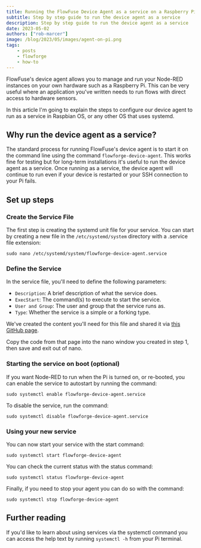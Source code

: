 ```yaml
---
title: Running the FlowFuse Device Agent as a service on a Raspberry Pi
subtitle: Step by step guide to run the device agent as a service
description: Step by step guide to run the device agent as a service
date: 2023-05-02
authors: ["rob-marcer"]
image: /blog/2023/05/images/agent-on-pi.png
tags:
    - posts
    - flowforge
    - how-to
---
```


FlowFuse's device agent allows you to manage and run your Node-RED instances on
your own hardware such as a Raspberry Pi. This can be very useful where an
application you've written needs to run flows with direct access to hardware sensors.

In this article I'm going to explain the steps to configure our device agent to run as a service in Raspbian OS,
or any other OS that uses systemd.

<!--more-->

## Why run the device agent as a service?

The standard process for running FlowFuse's device agent is to start it on the
command line using the command `flowforge-device-agent`. This works fine for testing
but for long-term installations it's useful to run the device agent as a service.
Once running as a service, the device agent will continue to run even if your
device is restarted or your SSH connection to your Pi fails. 

## Set up steps

### Create the Service File

The first step is creating the systemd unit file for your service. You can start by creating a new file in the 
`/etc/systemd/system` directory with a .service file extension:

`sudo nano /etc/systemd/system/flowforge-device-agent.service`

### Define the Service

In the service file, you'll need to define the following parameters:

- `Description`: A brief description of what the service does.
- `ExecStart`: The command(s) to execute to start the service.
- `User and Group`: The user and group that the service runs as.
- `Type`: Whether the service is a simple or a forking type.

We've created the content you'll need for this file and shared it via [this GitHub page](https://github.com/flowforge/flowforge-device-agent/blob/main/service/flowforge-device.service).

Copy the code from that page into the nano window you created in step 1, then save and exit out of nano.

### Starting the service on boot (optional)

If you want Node-RED to run when the Pi is turned on, or re-booted, you can enable the service to autostart by running the command:

`sudo systemctl enable flowforge-device-agent.service`

To disable the service, run the command:

`sudo systemctl disable flowforge-device-agent.service`

### Using your new service

You can now start your service with the start command:

`sudo systemctl start flowforge-device-agent`

You can check the current status with the status command:

`sudo systemctl status flowforge-device-agent`

Finally, if you need to stop your agent you can do so with the command:

`sudo systemctl stop flowforge-device-agent`

## Further reading

If you'd like to learn about using services via the systemctl command you can access
the help text by running `systemctl -h` from your Pi terminal.

